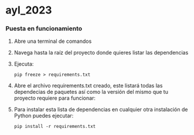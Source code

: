 # ayl_2023

### Puesta en funcionamiento
1. Abre una terminal de comandos
2. Navega hasta la raíz del proyecto donde quieres listar las dependencias
3. Ejecuta:

    `pip freeze > requirements.txt`
4. Abre el archivo requirements.txt creado, este listará todas las dependecias de paquetes así como la versión del mismo que tu proyecto requiere para funcionar:
5. Para instalar esta lista de dependencias en cualquier otra instalación de Python puedes ejecutar: 

    `pip install -r requirements.txt`